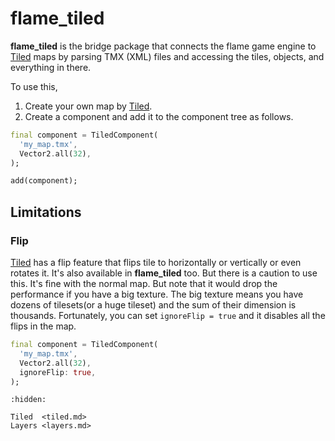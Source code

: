 # flame_tiled

**flame_tiled** is the bridge package that connects the flame game engine to [Tiled] maps by parsing
TMX (XML) files and accessing the tiles, objects, and everything in there.

To use this, 
1. Create your own map by [Tiled]. 
2. Create a component and add it to the component tree as follows.

```dart
final component = TiledComponent(
  'my_map.tmx',
  Vector2.all(32),
);

add(component);
```


## Limitations
### Flip
[Tiled] has a flip feature that flips tile to horizontally or vertically or even rotates it. It's also available in **flame_tiled** too.
But there is a caution to use this. It's fine with the normal map. But note that it would drop the performance if you have a big texture. The big texture means you have dozens of tilesets(or a huge tileset) and the sum of their dimension is thousands. Fortunately, you can set `ignoreFlip = true` and it disables all the flips in the map.

```dart
final component = TiledComponent(
  'my_map.tmx',
  Vector2.all(32),
  ignoreFlip: true,
);
```

[Tiled]: https://www.mapeditor.org/

```{toctree}
:hidden:

Tiled  <tiled.md>
Layers <layers.md>
```
